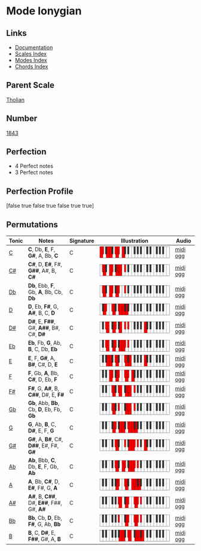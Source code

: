 # Mode Ionygian

## Links

- [Documentation](index.md)
- [Scales Index](Scales.md)
- [Modes Index](Modes.md)
- [Chords Index](Chords.md)

## Parent Scale

[Tholian](ScaleTholian.md)

## Number

[1843](https://ianring.com/musictheory/scales/1843)

## Perfection

- 4 Perfect notes
- 3 Perfect notes

## Perfection Profile

[false true false true false true true]

## Permutations

| Tonic | Notes | Signature | Illustration | Audio |
|-------|-------|-----------|--------------|-------|
| [C](ModeCNaturalIonygian.md) | **C**, Db, **E**, F, **G#**, A, Bb, **C** | C | ![CNaturalIonygian](ModeCNaturalIonygian.png) | [midi](ModeCNaturalIonygian.mid) [ogg](ModeCNaturalIonygian.ogg) |
| [C#](ModeCSharpIonygian.md) | **C#**, D, **E#**, F#, **G##**, A#, B, **C#** | C | ![CSharpIonygian](ModeCSharpIonygian.png) | [midi](ModeCSharpIonygian.mid) [ogg](ModeCSharpIonygian.ogg) |
| [Db](ModeDFlatIonygian.md) | **Db**, Ebb, **F**, Gb, **A**, Bb, Cb, **Db** | C | ![DFlatIonygian](ModeDFlatIonygian.png) | [midi](ModeDFlatIonygian.mid) [ogg](ModeDFlatIonygian.ogg) |
| [D](ModeDNaturalIonygian.md) | **D**, Eb, **F#**, G, **A#**, B, C, **D** | C | ![DNaturalIonygian](ModeDNaturalIonygian.png) | [midi](ModeDNaturalIonygian.mid) [ogg](ModeDNaturalIonygian.ogg) |
| [D#](ModeDSharpIonygian.md) | **D#**, E, **F##**, G#, **A##**, B#, C#, **D#** | C | ![DSharpIonygian](ModeDSharpIonygian.png) | [midi](ModeDSharpIonygian.mid) [ogg](ModeDSharpIonygian.ogg) |
| [Eb](ModeEFlatIonygian.md) | **Eb**, Fb, **G**, Ab, **B**, C, Db, **Eb** | C | ![EFlatIonygian](ModeEFlatIonygian.png) | [midi](ModeEFlatIonygian.mid) [ogg](ModeEFlatIonygian.ogg) |
| [E](ModeENaturalIonygian.md) | **E**, F, **G#**, A, **B#**, C#, D, **E** | C | ![ENaturalIonygian](ModeENaturalIonygian.png) | [midi](ModeENaturalIonygian.mid) [ogg](ModeENaturalIonygian.ogg) |
| [F](ModeFNaturalIonygian.md) | **F**, Gb, **A**, Bb, **C#**, D, Eb, **F** | C | ![FNaturalIonygian](ModeFNaturalIonygian.png) | [midi](ModeFNaturalIonygian.mid) [ogg](ModeFNaturalIonygian.ogg) |
| [F#](ModeFSharpIonygian.md) | **F#**, G, **A#**, B, **C##**, D#, E, **F#** | C | ![FSharpIonygian](ModeFSharpIonygian.png) | [midi](ModeFSharpIonygian.mid) [ogg](ModeFSharpIonygian.ogg) |
| [Gb](ModeGFlatIonygian.md) | **Gb**, Abb, **Bb**, Cb, **D**, Eb, Fb, **Gb** | C | ![GFlatIonygian](ModeGFlatIonygian.png) | [midi](ModeGFlatIonygian.mid) [ogg](ModeGFlatIonygian.ogg) |
| [G](ModeGNaturalIonygian.md) | **G**, Ab, **B**, C, **D#**, E, F, **G** | C | ![GNaturalIonygian](ModeGNaturalIonygian.png) | [midi](ModeGNaturalIonygian.mid) [ogg](ModeGNaturalIonygian.ogg) |
| [G#](ModeGSharpIonygian.md) | **G#**, A, **B#**, C#, **D##**, E#, F#, **G#** | C | ![GSharpIonygian](ModeGSharpIonygian.png) | [midi](ModeGSharpIonygian.mid) [ogg](ModeGSharpIonygian.ogg) |
| [Ab](ModeAFlatIonygian.md) | **Ab**, Bbb, **C**, Db, **E**, F, Gb, **Ab** | C | ![AFlatIonygian](ModeAFlatIonygian.png) | [midi](ModeAFlatIonygian.mid) [ogg](ModeAFlatIonygian.ogg) |
| [A](ModeANaturalIonygian.md) | **A**, Bb, **C#**, D, **E#**, F#, G, **A** | C | ![ANaturalIonygian](ModeANaturalIonygian.png) | [midi](ModeANaturalIonygian.mid) [ogg](ModeANaturalIonygian.ogg) |
| [A#](ModeASharpIonygian.md) | **A#**, B, **C##**, D#, **E##**, F##, G#, **A#** | C | ![ASharpIonygian](ModeASharpIonygian.png) | [midi](ModeASharpIonygian.mid) [ogg](ModeASharpIonygian.ogg) |
| [Bb](ModeBFlatIonygian.md) | **Bb**, Cb, **D**, Eb, **F#**, G, Ab, **Bb** | C | ![BFlatIonygian](ModeBFlatIonygian.png) | [midi](ModeBFlatIonygian.mid) [ogg](ModeBFlatIonygian.ogg) |
| [B](ModeBNaturalIonygian.md) | **B**, C, **D#**, E, **F##**, G#, A, **B** | C | ![BNaturalIonygian](ModeBNaturalIonygian.png) | [midi](ModeBNaturalIonygian.mid) [ogg](ModeBNaturalIonygian.ogg) |
